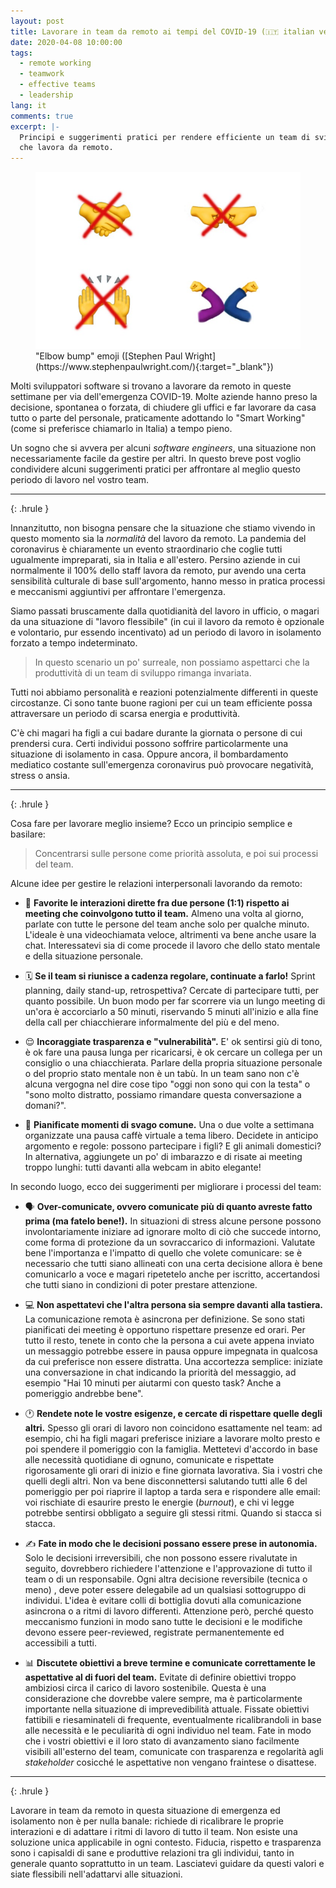 ```yaml
---
layout: post
title: Lavorare in team da remoto ai tempi del COVID-19 (🇮🇹 italian version)
date: 2020-04-08 10:00:00
tags:
  - remote working
  - teamwork
  - effective teams
  - leadership
lang: it
comments: true
excerpt: |-
  Principi e suggerimenti pratici per rendere efficiente un team di sviluppo
  che lavora da remoto.
---
```


<figure>
  <img src="/images/elbow-bump.jpeg" alt="elbow bump emoji">
  <figcaption markdown="1">
  "Elbow bump" emoji ([Stephen Paul Wright](https://www.stephenpaulwright.com/){:target="_blank"})
  </figcaption>
</figure>

Molti sviluppatori software si trovano a lavorare da remoto in queste settimane
per via dell'emergenza COVID-19. Molte aziende hanno preso la decisione,
spontanea o forzata, di chiudere gli uffici e far lavorare da casa tutto o parte
del personale, praticamente adottando lo "Smart Working" (come si preferisce
chiamarlo in Italia) a tempo pieno.

Un sogno che si avvera per alcuni *software engineers*, una situazione non
necessariamente facile da gestire per altri. In questo breve post voglio
condividere alcuni suggerimenti pratici per affrontare al meglio questo periodo
di lavoro nel vostro team.

***
{: .hrule }

Innanzitutto, non bisogna pensare che la situazione che stiamo vivendo in questo
momento sia la *normalità* del lavoro da remoto. La pandemia del coronavirus è
chiaramente un evento straordinario che coglie tutti ugualmente impreparati, sia
in Italia e all'estero. Persino aziende in cui normalmente il 100% dello staff
lavora da remoto, pur avendo una certa sensibilità culturale di base
sull'argomento, hanno messo in pratica processi e meccanismi aggiuntivi per
affrontare l'emergenza.

Siamo passati bruscamente dalla quotidianità del lavoro in ufficio, o magari da
una situazione di "lavoro flessibile" (in cui il lavoro da remoto è opzionale e
volontario, pur essendo incentivato) ad un periodo di lavoro in isolamento
forzato a tempo indeterminato.

> In questo scenario un po' surreale, non possiamo aspettarci che la
> produttività di un team di sviluppo rimanga invariata.

Tutti noi abbiamo personalità e reazioni potenzialmente differenti in queste
circostanze. Ci sono tante buone ragioni per cui un team efficiente possa
attraversare un periodo di scarsa energia e produttività.

C'è chi magari ha figli a cui badare durante la giornata o persone di cui
prendersi cura. Certi individui possono soffrire particolarmente una situazione
di isolamento in casa. Oppure ancora, il bombardamento mediatico costante
sull'emergenza coronavirus può provocare negatività, stress o ansia.

***
{: .hrule }

Cosa fare per lavorare meglio insieme? Ecco un principio semplice e basilare:

> Concentrarsi sulle persone come priorità assoluta, e poi sui processi del
> team.

Alcune idee per gestire le relazioni interpersonali lavorando da remoto:

- 👋 **Favorite le interazioni dirette fra due persone (1:1) rispetto ai meeting
  che coinvolgono tutto il team.** Almeno una volta al giorno, parlate con tutte
  le persone del team anche solo per qualche minuto. L'ideale è una
  videochiamata veloce, altrimenti va bene anche usare la chat. Interessatevi
  sia di come procede il lavoro che dello stato mentale e della situazione
  personale.

- 🗓 **Se il team si riunisce a cadenza regolare, continuate a farlo!** Sprint
  planning, daily stand-up, retrospettiva? Cercate di partecipare tutti, per
  quanto possibile. Un buon modo per far scorrere via un lungo meeting di un'ora
  è accorciarlo a 50 minuti, riservando 5 minuti all'inizio e alla fine della
  call per chiacchierare informalmente del più e del meno.

- 😌 **Incoraggiate trasparenza e "vulnerabilità".** E' ok sentirsi giù di tono,
  è ok fare una pausa lunga per ricaricarsi, è ok cercare un collega per un
  consiglio o una chiacchierata. Parlare della propria situazione personale o
  del proprio stato mentale non è un tabù. In un team sano non c'è alcuna
  vergogna nel dire cose tipo "oggi non sono qui con la testa" o "sono molto
  distratto, possiamo rimandare questa conversazione a domani?".

- 👻 **Pianificate momenti di svago comune.** Una o due volte a settimana
  organizzate una pausa caffè virtuale a tema libero. Decidete in anticipo
  argomento e regole: possono partecipare i figli? E gli animali domestici? In
  alternativa, aggiungete un po' di imbarazzo e di risate ai meeting troppo
  lunghi: tutti davanti alla webcam in abito elegante!

In secondo luogo, ecco dei suggerimenti per migliorare i processi del team:

- 🗣 **Over-comunicate, ovvero comunicate più di quanto avreste fatto prima (ma
  fatelo bene!).** In situazioni di stress alcune persone possono
  involontariamente iniziare ad ignorare molto di ciò che succede intorno, come
  forma di protezione da un sovraccarico di informazioni. Valutate bene
  l'importanza e l'impatto di quello che volete comunicare: se è necessario che
  tutti siano allineati con una certa decisione allora è bene comunicarlo a voce
  e magari ripetetelo anche per iscritto, accertandosi che tutti siano in
  condizioni di poter prestare attenzione.

- 💻 **Non aspettatevi che l'altra persona sia sempre davanti alla tastiera.**
  La comunicazione remota è asincrona per definizione. Se sono stati
  pianificati dei meeting è opportuno rispettare presenze ed orari. Per tutto il
  resto, tenete in conto che la persona a cui avete appena inviato un messaggio
  potrebbe essere in pausa oppure impegnata in qualcosa da cui preferisce non
  essere distratta. Una accortezza semplice: iniziate una conversazione in chat
  indicando la priorità del messaggio, ad esempio "Hai 10 minuti per aiutarmi
  con questo task? Anche a pomeriggio andrebbe bene".

- 🕐 **Rendete note le vostre esigenze, e cercate di rispettare quelle degli
  altri.** Spesso gli orari di lavoro non coincidono esattamente nel team: ad
  esempio, chi ha figli magari preferisce iniziare a lavorare molto presto e poi
  spendere il pomeriggio con la famiglia. Mettetevi d'accordo in base alle
  necessità quotidiane di ognuno, comunicate e rispettate rigorosamente gli
  orari di inizio e fine giornata lavorativa. Sia i vostri che quelli degli
  altri. Non va bene disconnettersi salutando tutti alle 6 del pomeriggio per
  poi riaprire il laptop a tarda sera e rispondere alle email: voi rischiate di
  esaurire presto le energie (*burnout*), e chi vi legge potrebbe sentirsi
  obbligato a seguire gli stessi ritmi. Quando si stacca si stacca.

- ✍️ **Fate in modo che le decisioni possano essere prese in autonomia.** Solo
  le decisioni irreversibili, che non possono essere rivalutate in seguito,
  dovrebbero richiedere l'attenzione e l'approvazione di tutto il team o di un
  responsabile. Ogni altra decisione reversibile (tecnica o meno) , deve poter
  essere delegabile ad un qualsiasi sottogruppo di individui. L'idea è evitare
  colli di bottiglia dovuti alla comunicazione asincrona o a ritmi di lavoro
  differenti. Attenzione però, perché questo meccanismo funzioni in modo sano
  tutte le decisioni e le modifiche devono essere peer-reviewed, registrate
  permanentemente ed accessibili a tutti.

- 📊 **Discutete obiettivi a breve termine e comunicate correttamente le
  aspettative al di fuori del team.** Evitate di definire obiettivi troppo
  ambiziosi circa il carico di lavoro sostenibile. Questa è una considerazione
  che dovrebbe valere sempre, ma è particolarmente importante nella situazione
  di imprevedibilità attuale. Fissate obiettivi fattibili e riesaminateli di
  frequente, eventualmente ricalibrandoli in base alle necessità e le
  peculiarità di ogni individuo nel team. Fate in modo che i vostri obiettivi e
  il loro stato di avanzamento siano facilmente visibili all'esterno del team,
  comunicate con trasparenza e regolarità agli *stakeholder* cosicché le
  aspettative non vengano fraintese o disattese.

***
{: .hrule }

Lavorare in team da remoto in questa situazione di emergenza ed isolamento non è
per nulla banale: richiede di ricalibrare le proprie interazioni e di adattare i
ritmi di lavoro di tutto il team. Non esiste una soluzione unica applicabile in
ogni contesto. Fiducia, rispetto e trasparenza sono i capisaldi di sane e
produttive relazioni tra gli individui, tanto in generale quanto soprattutto in
un team. Lasciatevi guidare da questi valori e siate flessibili nell'adattarvi
alle situazioni.
